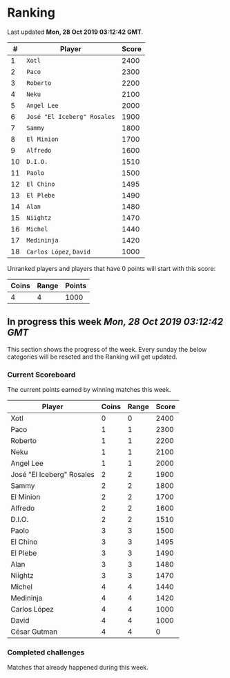 # Ranking

Last updated **Mon, 28 Oct 2019 03:12:42 GMT**.

|#|Player|Score|
|-|------|-----|
|1|`Xotl`|2400|
|2|`Paco`|2300|
|3|`Roberto`|2200|
|4|`Neku`|2100|
|5|`Angel Lee`|2000|
|6|`José "El Iceberg" Rosales`|1900|
|7|`Sammy`|1800|
|8|`El Minion`|1700|
|9|`Alfredo`|1600|
|10|`D.I.O.`|1510|
|11|`Paolo`|1500|
|12|`El Chino`|1495|
|13|`El Plebe`|1490|
|14|`Alan`|1480|
|15|`Niightz`|1470|
|16|`Michel`|1440|
|17|`Medininja`|1420|
|18|`Carlos López`, `David`|1000|

Unranked players and players that have 0 points will start with this score:

|Coins|Range|Points|
|-----|-----|------|
|4|4|1000|

## In progress this week *Mon, 28 Oct 2019 03:12:42 GMT*
This section shows the progress of the week. Every sunday the below categories will be reseted and the Ranking will get updated.

### Current Scoreboard
The current points earned by winning matches this week.

|Player|Coins|Range|Score|
|------|-----|-----|-----|
|Xotl|0|0|2400|
|Paco|1|1|2300|
|Roberto|1|1|2200|
|Neku|1|1|2100|
|Angel Lee|1|1|2000|
|José "El Iceberg" Rosales|2|2|1900|
|Sammy|2|2|1800|
|El Minion|2|2|1700|
|Alfredo|2|2|1600|
|D.I.O.|2|2|1510|
|Paolo|3|3|1500|
|El Chino|3|3|1495|
|El Plebe|3|3|1490|
|Alan|3|3|1480|
|Niightz|3|3|1470|
|Michel|4|4|1440|
|Medininja|4|4|1420|
|Carlos López|4|4|1000|
|David|4|4|1000|
|César Gutman|4|4|0|

### Completed challenges
Matches that already happened during this week.


